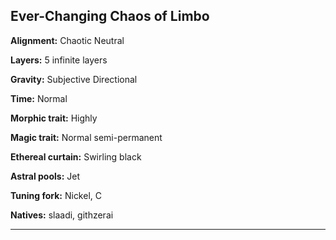 ﻿## Ever-Changing Chaos of Limbo

**Alignment:** Chaotic Neutral

**Layers:** 5 infinite layers

**Gravity:** Subjective Directional

**Time:** Normal

**Morphic trait:** Highly

**Magic trait:** Normal semi-permanent

**Ethereal curtain:** Swirling black

**Astral pools:** Jet

**Tuning fork:** Nickel, C

**Natives:** slaadi, githzerai

---

